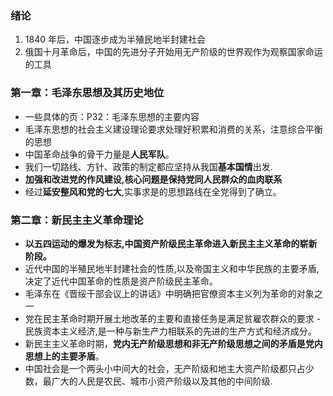 ### 绪论

1. 1840 年后，中国逐步成为半殖民地半封建社会
2. 俄国十月革命后，中国的先进分子开始用无产阶级的世界观作为观察国家命运的工具

### 第一章：毛泽东思想及其历史地位

- 一些具体的页：P32：毛泽东思想的主要内容
- 毛泽东思想的社会主义建设理论要求处理好积累和消费的关系，注意综合平衡的思想
- 中国革命战争的骨干力量是**人民军队**。
- 我们一切路线、方针、政策的制定都应坚持从我国**基本国情**出发.
- **加强和改进党的作风建设,核心问题是保持党同人民群众的血肉联系**
- 经过**延安整风和党的七大**,实事求是的思想路线在全党得到了确立。

### 第二章：新民主主义革命理论

- **以五四运动的爆发为标志,中国资产阶级民主革命进入新民主主义革命的崭新阶段。**
- 近代中国的半殖民地半封建社会的性质,以及帝国主义和中华民族的主要矛盾,决定了近代中国革命的性质是资产阶级民主革命。
- 毛泽东在《晋绥干部会议上的讲话》中明确把官僚资本主义列为革命的对象之一
- 党在民主革命时期开展土地改革的主要和直接任务是满足贫雇农群众的要求 -民族资本主义经济,是一种与新生产力相联系的先进的生产方式和经济成分。
- 新民主主义革命时期，**党内无产阶级思想和非无产阶级思想之间的矛盾是党内思想上的主要矛盾**。
- 中国社会是一个两头小中间大的社会，无产阶级和地主大资产阶级都只占少数，最广大的人民是农民、城市小资产阶级以及其他的中间阶级.
